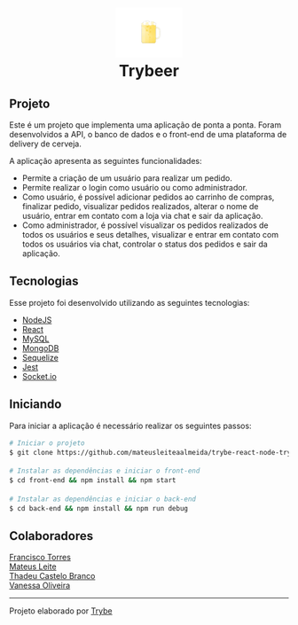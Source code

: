 <h1 align="center">
<!---
https://gifer.com/en/N1ao
-->
  <img src="./public/beer.gif" width="120px">
  <br />
  Trybeer
</h1>


## Projeto

Este é um projeto que implementa uma aplicação de ponta a ponta. Foram desenvolvidos a API, o banco de dados e o front-end de uma plataforma de delivery de cerveja. 

A aplicação apresenta as seguintes funcionalidades:
<ul>
<li>Permite a criação de um usuário para realizar um pedido.</li>
<li>Permite realizar o login como usuário ou como administrador.</li>
<li>Como usuário, é possível adicionar pedidos ao carrinho de compras, finalizar pedido, visualizar pedidos realizados, alterar o nome de usuário, entrar em contato com a loja via chat e sair da aplicação.</li>
<li>Como administrador, é possível visualizar os pedidos realizados de todos os usuários e seus detalhes, visualizar e entrar em contato com todos os usuários via chat, controlar o status dos pedidos e sair da aplicação.</li>
</ul>


## Tecnologias

Esse projeto foi desenvolvido utilizando as seguintes tecnologias:

- [NodeJS](https://nodejs.org/en/)
- [React](https://reactjs.org/)
- [MySQL](https://www.mysql.com/)
- [MongoDB](https://www.mongodb.com/)
- [Sequelize](https://sequelize.org/)
- [Jest](https://jestjs.io/)
- [Socket.io](https://socket.io/)


## Iniciando

Para iniciar a aplicação é necessário realizar os seguintes passos:

```bash
# Iniciar o projeto
$ git clone https://github.com/mateusleiteaalmeida/trybe-react-node-trybeer.git && cd trybe-react-node-trybeer

# Instalar as dependências e iniciar o front-end
$ cd front-end && npm install && npm start

# Instalar as dependências e iniciar o back-end
$ cd back-end && npm install && npm run debug
```


## Colaboradores
[Francisco Torres](https://github.com/Francisco-LT)</li></br>
[Mateus Leite](https://github.com/mateusleiteaalmeida)</li></br>
[Thadeu Castelo Branco](https://github.com/thadeucbr)</li></br>
[Vanessa Oliveira](https://github.com/vanessanaara)</li></br>
</ul>

---

Projeto elaborado por [Trybe](https://www.betrybe.com/)